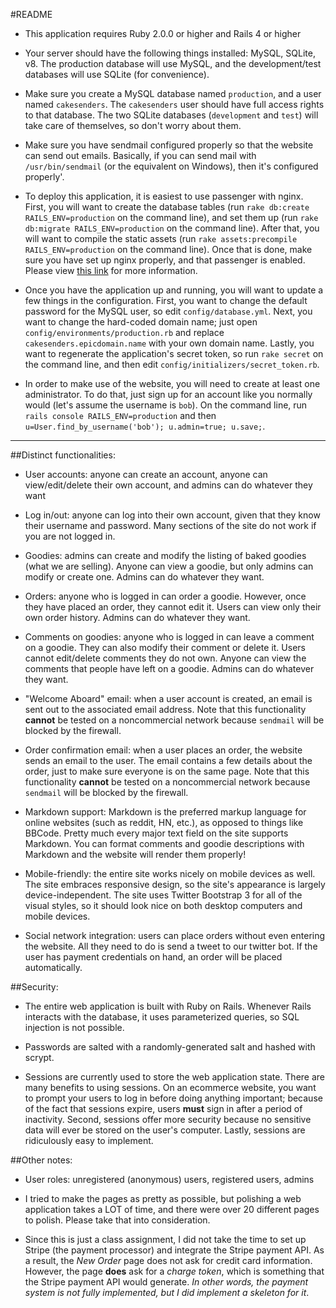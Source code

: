 #README

* This application requires Ruby 2.0.0 or higher and Rails 4 or higher

* Your server should have the following things installed: MySQL, SQLite, v8. The production database will use MySQL, and the development/test databases will use SQLite (for convenience).

* Make sure you create a MySQL database named `production`, and a user named `cakesenders`. The `cakesenders` user should have full access rights to that database. The two SQLite databases (`development` and `test`) will take care of themselves, so don't worry about them.

* Make sure you have sendmail configured properly so that the website can send out emails. Basically, if you can send mail with `/usr/bin/sendmail` (or the equivalent on Windows), then it's configured properly'.

* To deploy this application, it is easiest to use passenger with nginx. First, you will want to create the database tables (run `rake db:create RAILS_ENV=production` on the command line), and set them up (run `rake db:migrate RAILS_ENV=production` on the command line). After that, you will want to compile the static assets (run `rake assets:precompile RAILS_ENV=production` on the command line). Once that is done, make sure you have set up nginx properly, and that passenger is enabled. Please view [this link](https://www.digitalocean.com/community/articles/how-to-install-rails-and-nginx-with-passenger-on-ubuntu) for more information.

* Once you have the application up and running, you will want to update a few things in the configuration. First, you want to change the default password for the MySQL user, so edit `config/database.yml`. Next, you want to change the hard-coded domain name; just open `config/environments/production.rb` and replace `cakesenders.epicdomain.name` with your own domain name. Lastly, you want to regenerate the application's secret token, so run `rake secret` on the command line, and then edit `config/initializers/secret_token.rb`.

* In order to make use of the website, you will need to create at least one administrator. To do that, just sign up for an account like you normally would (let's assume the username is `bob`). On the command line, run `rails console RAILS_ENV=production` and then `u=User.find_by_username('bob'); u.admin=true; u.save;`.

---

##Distinct functionalities:

* User accounts: anyone can create an account, anyone can view/edit/delete their own account, and admins can do whatever they want

* Log in/out: anyone can log into their own account, given that they know their username and password. Many sections of the site do not work if you are not logged in.

* Goodies: admins can create and modify the listing of baked goodies (what we are selling). Anyone can view a goodie, but only admins can modify or create one. Admins can do whatever they want.

* Orders: anyone who is logged in can order a goodie. However, once they have placed an order, they cannot edit it. Users can view only their own order history. Admins can do whatever they want.

* Comments on goodies: anyone who is logged in can leave a comment on a goodie. They can also modify their comment or delete it. Users cannot edit/delete comments they do not own. Anyone can view the comments that people have left on a goodie. Admins can do whatever they want.

* "Welcome Aboard" email: when a user account is created, an email is sent out to the associated email address. Note that this functionality **cannot** be tested on a noncommercial network because `sendmail` will be blocked by the firewall.

* Order confirmation email: when a user places an order, the website sends an email to the user. The email contains a few details about the order, just to make sure everyone is on the same page. Note that this functionality **cannot** be tested on a noncommercial network because `sendmail` will be blocked by the firewall.

* Markdown support: Markdown is the preferred markup language for online websites (such as reddit, HN, etc.), as opposed to things like BBCode. Pretty much every major text field on the site supports Markdown. You can format comments and goodie descriptions with Markdown and the website will render them properly!

* Mobile-friendly: the entire site works nicely on mobile devices as well. The site embraces responsive design, so the site's appearance is largely device-independent. The site uses Twitter Bootstrap 3 for all of the visual styles, so it should look nice on both desktop computers and mobile devices.

* Social network integration: users can place orders without even entering the website. All they need to do is send a tweet to our twitter bot. If the user has payment credentials on hand, an order will be placed automatically.

##Security:

* The entire web application is built with Ruby on Rails. Whenever Rails interacts with the database, it uses parameterized queries, so SQL injection is not possible.

* Passwords are salted with a randomly-generated salt and hashed with scrypt.

* Sessions are currently used to store the web application state. There are many benefits to using sessions. On an ecommerce website, you want to prompt your users to log in before doing anything important; because of the fact that sessions expire, users **must** sign in after a period of inactivity. Second, sessions offer more security because no sensitive data will ever be stored on the user's computer. Lastly, sessions are ridiculously easy to implement.

##Other notes:

* User roles: unregistered (anonymous) users, registered users, admins

* I tried to make the pages as pretty as possible, but polishing a web application takes a LOT of time, and there were over 20 different pages to polish. Please take that into consideration.

* Since this is just a class assignment, I did not take the time to set up Stripe (the payment processor) and integrate the Stripe payment API. As a result, the *New Order* page does not ask for credit card information. However, the page **does** ask for a *charge token*, which is something that the Stripe payment API would generate. *In other words, the payment system is not fully implemented, but I did implement a skeleton for it*.
